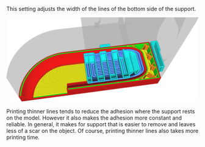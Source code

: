 This setting adjusts the width of the lines of the bottom side of the support.

![The support floor (darker blue) is printed with wider lines than the rest of the support](../images/support_bottom_line_width.png)

Printing thinner lines tends to reduce the adhesion where the support rests on the model. However it also makes the adhesion more constant and reliable. In general, it makes for support that is easier to remove and leaves less of a scar on the object. Of course, printing thinner lines also takes more printing time.